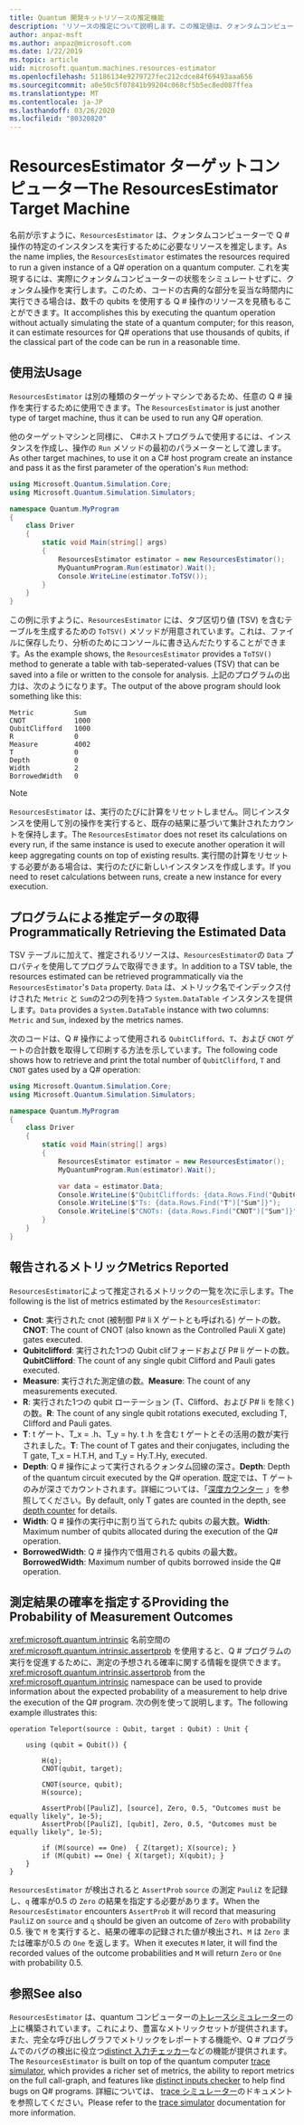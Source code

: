 ```yaml
---
title: Quantum 開発キットリソースの推定機能
description: 'リソースの推定について説明します。この推定値は、クォンタムコンピューターで Q # 操作の特定のインスタンスを実行するために必要なリソースを見積もります。'
author: anpaz-msft
ms.author: anpaz@microsoft.com
ms.date: 1/22/2019
ms.topic: article
uid: microsoft.quantum.machines.resources-estimator
ms.openlocfilehash: 51186134e9279727fec212cdce84f69493aaa656
ms.sourcegitcommit: a0e50c5f07841b99204c068cf5b5ec8ed087ffea
ms.translationtype: MT
ms.contentlocale: ja-JP
ms.lasthandoff: 03/26/2020
ms.locfileid: "80320820"
---
```

# <a name="the-resourcesestimator-target-machine"></a><span data-ttu-id="97925-103">ResourcesEstimator ターゲットコンピューター</span><span class="sxs-lookup"><span data-stu-id="97925-103">The ResourcesEstimator Target Machine</span></span>

<span data-ttu-id="97925-104">名前が示すように、`ResourcesEstimator` は、クォンタムコンピューターで Q # 操作の特定のインスタンスを実行するために必要なリソースを推定します。</span><span class="sxs-lookup"><span data-stu-id="97925-104">As the name implies, the `ResourcesEstimator` estimates the resources required to run a given instance of a Q# operation on a quantum computer.</span></span>
<span data-ttu-id="97925-105">これを実現するには、実際にクォンタムコンピューターの状態をシミュレートせずに、クォンタム操作を実行します。このため、コードの古典的な部分を妥当な時間内に実行できる場合は、数千の qubits を使用する Q # 操作のリソースを見積もることができます。</span><span class="sxs-lookup"><span data-stu-id="97925-105">It accomplishes this by executing the quantum operation without actually simulating the state of a quantum computer; for this reason, it can estimate resources for Q# operations that use thousands of qubits, if the classical part of the code can be run in a reasonable time.</span></span>

## <a name="usage"></a><span data-ttu-id="97925-106">使用法</span><span class="sxs-lookup"><span data-stu-id="97925-106">Usage</span></span>

<span data-ttu-id="97925-107">`ResourcesEstimator` は別の種類のターゲットマシンであるため、任意の Q # 操作を実行するために使用できます。</span><span class="sxs-lookup"><span data-stu-id="97925-107">The `ResourcesEstimator` is just another type of target machine, thus it can be used to run any Q# operation.</span></span> 

<span data-ttu-id="97925-108">他のターゲットマシンと同様に、 C#ホストプログラムで使用するには、インスタンスを作成し、操作の `Run` メソッドの最初のパラメーターとして渡します。</span><span class="sxs-lookup"><span data-stu-id="97925-108">As other target machines, to use it on a C# host program create an instance and pass it as the first parameter of the operation's `Run` method:</span></span>

```csharp
using Microsoft.Quantum.Simulation.Core;
using Microsoft.Quantum.Simulation.Simulators;

namespace Quantum.MyProgram
{
    class Driver
    {
        static void Main(string[] args)
        {
            ResourcesEstimator estimator = new ResourcesEstimator();
            MyQuantumProgram.Run(estimator).Wait();
            Console.WriteLine(estimator.ToTSV());
        }
    }
}
```

<span data-ttu-id="97925-109">この例に示すように、`ResourcesEstimator` には、タブ区切り値 (TSV) を含むテーブルを生成するための `ToTSV()` メソッドが用意されています。これは、ファイルに保存したり、分析のためにコンソールに書き込んだたりすることができます。</span><span class="sxs-lookup"><span data-stu-id="97925-109">As the example shows, the `ResourcesEstimator` provides a `ToTSV()` method to generate a table with tab-seperated-values (TSV) that can be saved into a file or written to the console for analysis.</span></span> <span data-ttu-id="97925-110">上記のプログラムの出力は、次のようになります。</span><span class="sxs-lookup"><span data-stu-id="97925-110">The output of the above program should look something like this:</span></span>

```Output
Metric          Sum
CNOT            1000
QubitClifford   1000
R               0
Measure         4002
T               0
Depth           0
Width           2
BorrowedWidth   0
```

> [!NOTE]
> <span data-ttu-id="97925-111">`ResourcesEstimator` は、実行のたびに計算をリセットしません。同じインスタンスを使用して別の操作を実行すると、既存の結果に基づいて集計されたカウントを保持します。</span><span class="sxs-lookup"><span data-stu-id="97925-111">The `ResourcesEstimator` does not reset its calculations on every run, if the same instance is used to execute another operation it will keep aggregating counts on top of existing results.</span></span>
> <span data-ttu-id="97925-112">実行間の計算をリセットする必要がある場合は、実行のたびに新しいインスタンスを作成します。</span><span class="sxs-lookup"><span data-stu-id="97925-112">If you need to reset calculations between runs, create a new instance for every execution.</span></span>


## <a name="programmatically-retrieving-the-estimated-data"></a><span data-ttu-id="97925-113">プログラムによる推定データの取得</span><span class="sxs-lookup"><span data-stu-id="97925-113">Programmatically Retrieving the Estimated Data</span></span>

<span data-ttu-id="97925-114">TSV テーブルに加えて、推定されるリソースは、`ResourcesEstimator`の `Data` プロパティを使用してプログラムで取得できます。</span><span class="sxs-lookup"><span data-stu-id="97925-114">In addition to a TSV table, the resources estimated can be retrieved programmatically via the `ResourcesEstimator`'s `Data` property.</span></span> <span data-ttu-id="97925-115">`Data` は、メトリック名でインデックス付けされた `Metric` と `Sum`の2つの列を持つ `System.DataTable` インスタンスを提供します。</span><span class="sxs-lookup"><span data-stu-id="97925-115">`Data` provides a `System.DataTable` instance with two columns: `Metric` and `Sum`, indexed by the metrics names.</span></span>

<span data-ttu-id="97925-116">次のコードは、Q # 操作によって使用される `QubitClifford`、`T`、および `CNOT` ゲートの合計数を取得して印刷する方法を示しています。</span><span class="sxs-lookup"><span data-stu-id="97925-116">The following code shows how to retrieve and print the total number of `QubitClifford`, `T` and `CNOT` gates used by a Q# operation:</span></span>

```csharp
using Microsoft.Quantum.Simulation.Core;
using Microsoft.Quantum.Simulation.Simulators;

namespace Quantum.MyProgram
{
    class Driver
    {
        static void Main(string[] args)
        {
            ResourcesEstimator estimator = new ResourcesEstimator();
            MyQuantumProgram.Run(estimator).Wait();

            var data = estimator.Data;
            Console.WriteLine($"QubitCliffords: {data.Rows.Find("QubitClifford")["Sum"]}");
            Console.WriteLine($"Ts: {data.Rows.Find("T")["Sum"]}");
            Console.WriteLine($"CNOTs: {data.Rows.Find("CNOT")["Sum"]}");
        }
    }
}
```

## <a name="metrics-reported"></a><span data-ttu-id="97925-117">報告されるメトリック</span><span class="sxs-lookup"><span data-stu-id="97925-117">Metrics Reported</span></span>

<span data-ttu-id="97925-118">`ResourcesEstimator`によって推定されるメトリックの一覧を次に示します。</span><span class="sxs-lookup"><span data-stu-id="97925-118">The following is the list of metrics estimated by the `ResourcesEstimator`:</span></span>

* <span data-ttu-id="97925-119">__Cnot__: 実行された cnot (被制御 P# li X ゲートとも呼ばれる) ゲートの数。</span><span class="sxs-lookup"><span data-stu-id="97925-119">__CNOT__: The count of CNOT (also known as the Controlled Pauli X gate) gates executed.</span></span>
* <span data-ttu-id="97925-120">__Qubitclifford__: 実行された1つの Qubit clifフォードおよび P# li ゲートの数。</span><span class="sxs-lookup"><span data-stu-id="97925-120">__QubitClifford__: The count of any single qubit Clifford and Pauli gates executed.</span></span>
* <span data-ttu-id="97925-121">__Measure__: 実行された測定値の数。</span><span class="sxs-lookup"><span data-stu-id="97925-121">__Measure__:  The count of any measurements executed.</span></span>
* <span data-ttu-id="97925-122">__R__: 実行された1つの qubit ローテーション (T、Clifford、および P# li を除く) の数。</span><span class="sxs-lookup"><span data-stu-id="97925-122">__R__: The count of any single qubit rotations executed, excluding T, Clifford and Pauli gates.</span></span>
* <span data-ttu-id="97925-123">__T__: t ゲート、T_x = .h、T_y = hy. t .h を含む t ゲートとその活用の数が実行されました。</span><span class="sxs-lookup"><span data-stu-id="97925-123">__T__: The count of T gates and their conjugates, including the T gate, T_x = H.T.H, and T_y = Hy.T.Hy, executed.</span></span>
* <span data-ttu-id="97925-124">__Depth__: Q # 操作によって実行されるクォンタム回線の深さ。</span><span class="sxs-lookup"><span data-stu-id="97925-124">__Depth__: Depth of the quantum circuit executed by the Q# operation.</span></span> <span data-ttu-id="97925-125">既定では、T ゲートのみが深さでカウントされます。詳細については、「[深度カウンター](xref:microsoft.quantum.machines.qc-trace-simulator.depth-counter) 」を参照してください。</span><span class="sxs-lookup"><span data-stu-id="97925-125">By default, only T gates are counted in the depth, see [depth counter](xref:microsoft.quantum.machines.qc-trace-simulator.depth-counter) for details.</span></span>
* <span data-ttu-id="97925-126">__Width__: Q # 操作の実行中に割り当てられた qubits の最大数。</span><span class="sxs-lookup"><span data-stu-id="97925-126">__Width__: Maximum number of qubits allocated during the execution of the Q# operation.</span></span>
* <span data-ttu-id="97925-127">__BorrowedWidth__: Q # 操作内で借用される qubits の最大数。</span><span class="sxs-lookup"><span data-stu-id="97925-127">__BorrowedWidth__: Maximum number of qubits borrowed inside the Q# operation.</span></span>


## <a name="providing-the-probability-of-measurement-outcomes"></a><span data-ttu-id="97925-128">測定結果の確率を指定する</span><span class="sxs-lookup"><span data-stu-id="97925-128">Providing the Probability of Measurement Outcomes</span></span>

<span data-ttu-id="97925-129"><xref:microsoft.quantum.intrinsic> 名前空間の <xref:microsoft.quantum.intrinsic.assertprob> を使用すると、Q # プログラムの実行を促進するために、測定の予想される確率に関する情報を提供できます。</span><span class="sxs-lookup"><span data-stu-id="97925-129"><xref:microsoft.quantum.intrinsic.assertprob> from the <xref:microsoft.quantum.intrinsic> namespace can be used to provide information about the expected probability of a measurement to help drive the execution of the Q# program.</span></span> <span data-ttu-id="97925-130">次の例を使って説明します。</span><span class="sxs-lookup"><span data-stu-id="97925-130">The following example illustrates this:</span></span>

```qsharp
operation Teleport(source : Qubit, target : Qubit) : Unit {

    using (qubit = Qubit()) {

        H(q);
        CNOT(qubit, target);

        CNOT(source, qubit);
        H(source);

        AssertProb([PauliZ], [source], Zero, 0.5, "Outcomes must be equally likely", 1e-5);
        AssertProb([PauliZ], [qubit], Zero, 0.5, "Outcomes must be equally likely", 1e-5);

        if (M(source) == One)  { Z(target); X(source); }
        if (M(qubit) == One) { X(target); X(qubit); }
    }
}
```

<span data-ttu-id="97925-131">`ResourcesEstimator` が検出されると `AssertProb` `source` の測定 `PauliZ` を記録し、`q` 確率が0.5 の `Zero` の結果を指定する必要があります。</span><span class="sxs-lookup"><span data-stu-id="97925-131">When the `ResourcesEstimator` encounters `AssertProb` it will record that measuring `PauliZ` on `source` and `q` should be given an outcome of `Zero` with probability 0.5.</span></span> <span data-ttu-id="97925-132">後で `M` を実行すると、結果の確率の記録された値が検出され、`M` は `Zero` または確率が0.5 の `One` を返します。</span><span class="sxs-lookup"><span data-stu-id="97925-132">When it executes `M` later, it will find the recorded values of the outcome probabilities and `M` will return `Zero` or `One` with probability 0.5.</span></span>


## <a name="see-also"></a><span data-ttu-id="97925-133">参照</span><span class="sxs-lookup"><span data-stu-id="97925-133">See also</span></span>

<span data-ttu-id="97925-134">`ResourcesEstimator` は、quantum コンピューターの[トレースシミュレーター](xref:microsoft.quantum.machines.qc-trace-simulator.intro)の上に構築されています。これにより、豊富なメトリックセットが提供されます。また、完全な呼び出しグラフでメトリックをレポートする機能や、Q # プログラムでのバグの検出に役立つ[distinct 入力チェッカー](xref:microsoft.quantum.machines.qc-trace-simulator.distinct-inputs)などの機能が提供されます。</span><span class="sxs-lookup"><span data-stu-id="97925-134">The `ResourcesEstimator` is built on top of the quantum computer [trace simulator](xref:microsoft.quantum.machines.qc-trace-simulator.intro), which provides a richer set of metrics, the ability to report metrics on the full call-graph, and features like [distinct inputs checker](xref:microsoft.quantum.machines.qc-trace-simulator.distinct-inputs) to help find bugs on Q# programs.</span></span> <span data-ttu-id="97925-135">詳細については、 [trace シミュレーター](xref:microsoft.quantum.machines.qc-trace-simulator.intro)のドキュメントを参照してください。</span><span class="sxs-lookup"><span data-stu-id="97925-135">Please refer to the [trace simulator](xref:microsoft.quantum.machines.qc-trace-simulator.intro) documentation for more information.</span></span>

